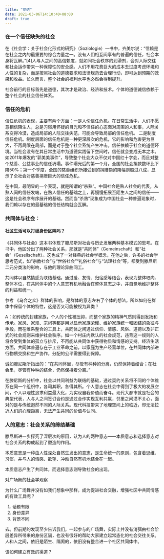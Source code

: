 ```yaml
---
title: "穿透"
date: 2021-03-06T14:10:40+08:00
draft: true
---
```


### 在一个信任缺失的社会

在《社会学：关于社会化形式的研究》（Soziologie）一书中，齐美尔说：“信赖是在社会之内的最重要的综合力量之一。没有人们相互间享有的普遍的信任，社会本身将瓦解。”[4]人与人之间的高信赖度，就如同社会秩序的润滑剂，会对人际交往和社会运作带来一种保障性的安全感。人们不用花费巨大的成本去过度考虑环境和人性的复杂，而是按照社会的道德要求和法律规范去合理行动，即可达到预期的效果和收益。长久而言，整个社会的福利水平也必然会得到提升。

社会前行的目标首先是道德，其次才是政治、经济和技术。个体的道德诚信依赖于整个社会的社会信任体系。

### 信任的危机

信任危机的表现，主要有两个方面：一是人伦信任危机。在日常生活中，人们不愿意相信陌生人，总是习惯用怀疑的目光和不信任的心态面对周围的人和事，人际关系变得冷漠，造成局部的人际交往失范，可能会导致局部的信任危机。
二是制度信任危机。制度层面的信任危机是一种更深层次的危机，它的影响和危害更为巨大，不再局限在局部，而是对于整个社会系统产生冲击。信任依赖于社会的道德环境。当社会没有在其日常生活中为道德实践留下空间时，信任就会变成无本之木。如2011年爆发的“郭美美事件”，导致整个社会大众不仅对中国红十字会，而且对整个慈善、公益事业的信任坍塌。事件曝光后的第一个月，全国的社会捐款数环比下降50%；第一个季度，全国的慈善组织所接受到的捐赠额的降幅则超过八成，显示了全社会对慈善捐赠巨大的信任危机。

在中国，最明显的一个表现，就是所谓的“杀熟”。中国社会是熟人社会的代表，从熟人间的信任发端，在熟人信任的基础之上，再慢慢拓展至陌生人之间的信任——这是社会秩序有序展开的基础。然而当“杀熟”现象成为中国社会一种普遍现象时，我们赖以存在的最基础的信任结构就会瓦解。

### 共同体与社会：
#### 社区生活可以打破身份区隔吗？

《共同体与社会》这本书体现了滕尼斯对社会与历史发展两种基本模式的思考。在书中，他区分出了两种社会关系，那就是“共同体”（Gemeinschaft）和“社会”（Gesellschaft）。这也成了一对经典的社会学概念，在他之后，许多的社会学思考范式，如“宗教社会”与“世俗社会”“礼俗社会”与“法理社会”等，都受到滕尼斯二元分类法的影响，与他的理论异曲同工。


共同体以自然情感为联结基础，通过爱、友情、归宿感等结合，表现为整体取向、整体本位，在共同体中的个人意志有机地融合在整体意志之中，并自觉地维护整体的利益和统一。

参考 《乌合之众》群体的影响，是群体的意志左右了个体的想法。所以如何在群体中保留个体的特性，这是否又可能被视为异类？

A：如传统的封建家族，个人的个性被压抑，而整个家族的精神气质则得到发扬和传承。家风、家规、宗祠等都是用以显示家族荣耀、维护家族统一和团结的象征与手段。而在维系整合的工具上，共同体之间通过信仰、情感、风俗、道德以及非正式的社会规则来维护社会秩序。如一个村庄内默认的社会规范，违背这一规则的人将会受到集体的孤立与排斥，不再能从共同体中获得物质和情感的支持。经济生活方面，共同体普遍存在于工业革命之前，以家庭为生产经营单位，在共同体内部进行物质交换和生产协作，分配的公平需要得到保障。

诚如滕尼斯所指出的：“在共同体里，尽管有种种的分离，仍然保持着结合；在社会里，尽管有种种的结合，仍然保持着分离。”

在滕尼斯的分析中，社会以共同利益为联结的基础，通过契约关系将不同的个体维系在同一个组织中，各司其职，各得其所。个人意志在社会中得到了极大的发展空间，个人以理性追求利益最大化，为实现自我价值而奋斗。现代大都市就是社会的典型代表，人与人之间签订合约是通过合作实现互利共赢，邻里之间漠不关心，面对的是与传统迥然不同的人际关系。现代科技带来了地理空间上的临近，却无法拉近人们的心理距离，无法产生共同的价值与认同。

### 人的意志：社会关系的缔结基础

滕尼斯进一步探究了深层次的原因，认为人的两种意志——本质意志和选择意志对社会关系的构成起到了塑造的作用。

本质意志是一种由人性深处自然生发出的意志，是生命统一的原则，包含着思维、习惯，并与人的情感、欲望、冲动自然有机地结合在一起。

本质意志产生了共同体，而选择意志则导致社会的出现。

对广场舞的社会学观察

为什么广场舞并没有如我们想象中那样，成为促进社会交融，增强社区中共同情感的有效工具呢？
1. 话题有限
2. 身份差异
3. 背景不同

去。但前期的发现至少告诉我们，一起参与的广场舞，实际上并没有消弭由社会阶层差异所带来的身份区隔，也没有很好的帮助大家建立起常态化的社会交往关系。人和人之间，依旧是陌生、隔阂的，依旧没有整合进一个社区共同体中。

该如何建立有效的渠道？
